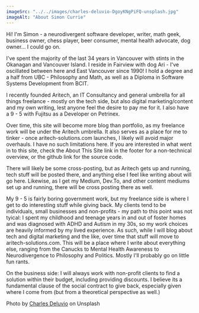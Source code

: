 ```yaml
---
imageSrc: "../../images/charles-deluvio-DgoyKNgPiFQ-unsplash.jpg"
imageAlt: "About Simon Currie"
---
```


Hi! I'm Simon - a neurodivergent software developer, writer, math geek, business owner, chess player, beer consumer, mental health advocate, dog owner... I could go on.

I've spent the majority of the last 34 years in Vancouver with stints in the Okanagan and Vancouver Island. I reside in Fairview with dog Ari - I've oscillated between here and East Vancouver since 1990! I hold a degree and a half from UBC - Philosophy and Math, as well as a Diploma in Software Systems Development from BCIT.

I recently founded Aritech, an IT Consultancy and general umbrella for all things freelance - mostly on the tech side, but also digital marketing/content and my own writing, lest anyone feel the desire to pay me for it. I also have a 9 - 5 with Fujitsu as a Developer on Petrinex.

Over time, this site will become more blog than portfolio, as my freelance work will be under the Aritech umbrella. It also serves as a place for me to tinker - once aritech-solutions.com launches, I likely will avoid major overhauls. I have no such limitations here. If you are interested in what went in to this site, check the About This Site link in the footer for a non-technical overview, or the github link for the source code.

There will likely be some cross-posting, but as Aritech gets up and running, tech stuff will be posted there, and anything else I feel like writing about will go here. Likewise, as I get my Medium, Dev.To, and other content mediums set up and running, there will be cross posting there as well.

My 9 - 5 is fairly boring government work, but my freelance side is where I get to do interesting stuff while giving back. My clients tend to be individuals, small businesses and non-profits - my path to this point was not tyical: I spent my childhood and teenage years in and out of foster homes and was diagnosed with ADHD and Autism in my 30s, so my work choices are heavily informed by my lived experience. As such, while I will blog about tech and digital marketing and the like, over time that stuff will move to aritech-solutions.com. This will be a place where I write about everything else, ranging from the Canucks to Mental Health Awareness to Neurodivergence to Philosophy and Politics. Mostly I'll probably go on little fun rants.

On the business side: I will always work with non-profit clients to find a solution within their budget, including providing discounts. I believe its a fundamental clause of the social contract to give back, especially given where I come from (but from a theoretical perspective as well.)

Photo by <a href="https://unsplash.com/@charlesdeluvio?utm_source=unsplash&utm_medium=referral&utm_content=creditCopyText" target="_blank" rel="nofollow noopener noreferrer" aria-label="External Link"><u>Charles Deluvio</u></a> on Unsplash
